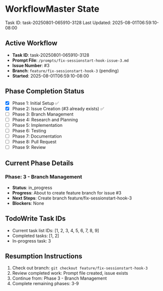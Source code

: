 # WorkflowMaster State
Task ID: task-20250801-065910-3128
Last Updated: 2025-08-01T06:59:10-08:00

## Active Workflow
- **Task ID**: task-20250801-065910-3128
- **Prompt File**: `/prompts/fix-sessionstart-hook-issue-3.md`
- **Issue Number**: #3
- **Branch**: `feature/fix-sessionstart-hook-3` (pending)
- **Started**: 2025-08-01T06:59:10-08:00

## Phase Completion Status
- [x] Phase 1: Initial Setup ✅
- [x] Phase 2: Issue Creation (#3 already exists) ✅
- [ ] Phase 3: Branch Management
- [ ] Phase 4: Research and Planning
- [ ] Phase 5: Implementation
- [ ] Phase 6: Testing
- [ ] Phase 7: Documentation
- [ ] Phase 8: Pull Request
- [ ] Phase 9: Review

## Current Phase Details
### Phase: 3 - Branch Management
- **Status**: in_progress
- **Progress**: About to create feature branch for issue #3
- **Next Steps**: Create branch feature/fix-sessionstart-hook-3
- **Blockers**: None

## TodoWrite Task IDs
- Current task list IDs: [1, 2, 3, 4, 5, 6, 7, 8, 9]
- Completed tasks: [1, 2]
- In-progress task: 3

## Resumption Instructions
1. Check out branch: `git checkout feature/fix-sessionstart-hook-3`
2. Review completed work: Prompt file created, issue exists
3. Continue from: Phase 3 - Branch Management
4. Complete remaining phases: 3-9